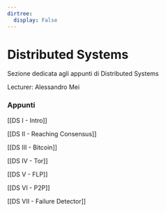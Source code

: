 ```yaml
---
dirtree:
  display: False
---
```


# Distributed Systems

Sezione dedicata agli appunti di Distributed Systems

Lecturer: Alessandro Mei

### Appunti

[[DS I - Intro]]

[[DS II - Reaching Consensus]]

[[DS III - Bitcoin]]

[[DS IV - Tor]]

[[DS V - FLP]]

[[DS VI - P2P]]

[[DS VII - Failure Detector]]
